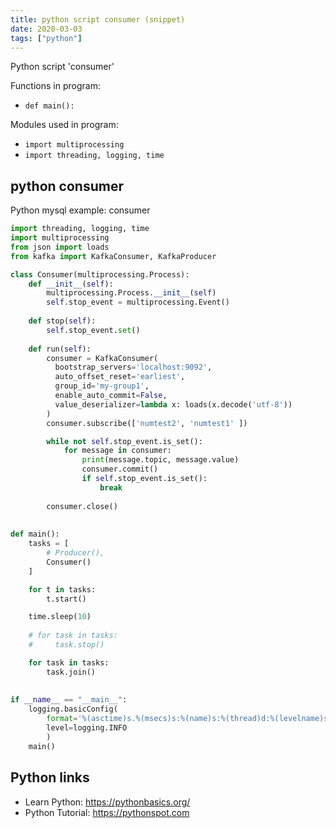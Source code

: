 ```yaml
---
title: python script consumer (snippet)
date: 2020-03-03
tags: ["python"]
---
```

Python script 'consumer'

Functions in program: 
* `def main():`

Modules used in program: 
* `import multiprocessing`
* `import threading, logging, time`

## python consumer

Python mysql example: consumer

```python
import threading, logging, time
import multiprocessing
from json import loads
from kafka import KafkaConsumer, KafkaProducer

class Consumer(multiprocessing.Process):
    def __init__(self):
        multiprocessing.Process.__init__(self)
        self.stop_event = multiprocessing.Event()
        
    def stop(self):
        self.stop_event.set()
        
    def run(self):
        consumer = KafkaConsumer(
          bootstrap_servers='localhost:9092',
          auto_offset_reset='earliest',
          group_id='my-group1',
          enable_auto_commit=False,
          value_deserializer=lambda x: loads(x.decode('utf-8'))
        )
        consumer.subscribe(['numtest2', 'numtest1' ])

        while not self.stop_event.is_set():
            for message in consumer:
                print(message.topic, message.value)
                consumer.commit()
                if self.stop_event.is_set():
                    break
        
        consumer.close()
        
        
def main():
    tasks = [
        # Producer(),
        Consumer()
    ]

    for t in tasks:
        t.start()

    time.sleep(10)
    
    # for task in tasks:
    #     task.stop()

    for task in tasks:
        task.join()
        
        
if __name__ == "__main__":
    logging.basicConfig(
        format='%(asctime)s.%(msecs)s:%(name)s:%(thread)d:%(levelname)s:%(process)d:%(message)s',
        level=logging.INFO
        )
    main()

```

## Python links

- Learn Python: https://pythonbasics.org/
- Python Tutorial: https://pythonspot.com

